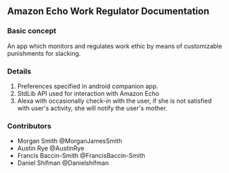 ## Amazon Echo Work Regulator Documentation
### Basic concept
An app which monitors and regulates work ethic by means of customizable punishments for slacking.
### Details
1. Preferences specified in android companion app.
2. StdLib API used for interaction with Amazon Echo
3. Alexa with occasionally check-in with the user, if she is not satisfied with user's activity, she will notify the user's mother. 

### Contributors
* Morgan Smith @MorganJamesSmith
* Austin Rye @AustinRye
* Francis Baccin-Smith @FrancisBaccin-Smith
* Daniel Shifman @Danielshifman
